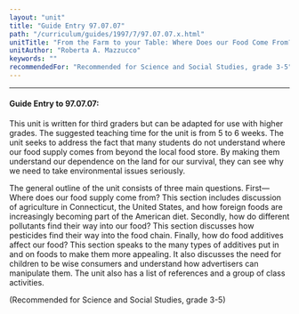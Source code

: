 ```yaml
---
layout: "unit"
title: "Guide Entry 97.07.07"
path: "/curriculum/guides/1997/7/97.07.07.x.html"
unitTitle: "From the Farm to your Table: Where Does our Food Come From?"
unitAuthor: "Roberta A. Mazzucco"
keywords: ""
recommendedFor: "Recommended for Science and Social Studies, grade 3-5"
---
```

<body>
<hr/>
 <h4>
  Guide Entry to 97.07.07:
 </h4>
 This unit is written for third graders but can be adapted for use with higher grades. The suggested teaching time for the unit is from 5 to 6 weeks. The unit seeks to address the fact that many students do not understand where our food supply comes from beyond the local food store. By making them understand our dependence on the land for our survival, they can see why we need to take environmental issues seriously.
 <p>
  The general outline of the unit consists of three main questions. First—Where does our food supply come from? This section includes discussion of agriculture in Connecticut, the United States, and how foreign foods are increasingly becoming part of the American diet. Secondly, how do different pollutants find their way into our food? This section discusses how pesticides find their way into the food chain. Finally, how do food additives affect our food? This section speaks to the many types of additives put in and on foods to make them more appealing. It also discusses the need for children to be wise consumers and understand how advertisers can manipulate them. The unit also has a list of references and a group of class activities.
 </p>
 <p>
  (Recommended for Science and Social Studies, grade 3-5)
 </p>

</body>